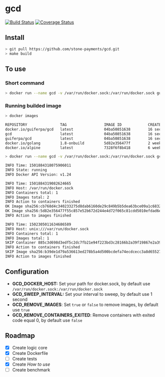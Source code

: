 # gcd

[![Build Status](https://travis-ci.org/stone-payments/gcd.svg?branch=master)](https://travis-ci.org/stone-payments/gcd)
[![Coverage Status](https://coveralls.io/repos/github/stone-payments/gcd/badge.svg?branch=master)](https://coveralls.io/github/stone-payments/gcd?branch=master)

## Install

```bash
> git pull https://github.com/stone-payments/gcd.git
> make build
```

## To use

### Short command
```bash
> docker run --name gcd -v /var/run/docker.sock:/var/run/docker.sock guiferpa/gcd
```
### Running builded image
```bash
> docker images

REPOSITORY               TAG                 IMAGE ID            CREATED             SIZE
docker.io/guiferpa/gcd   latest              04ba50851638        16 seconds ago      9.7 MB
gcd                      latest              04ba50851638        16 seconds ago      9.7 MB
guiferpa/gcd             latest              04ba50851638        16 seconds ago      9.7 MB
docker.io/golang         1.8-onbuild         5d82e356477f        2 weeks ago         699 MB
docker.io/alpine         latest              7328f6f8b418        6 weeks ago         3.97 MB

> docker run --name gcd -v /var/run/docker.sock:/var/run/docker.sock gcd

INFO Time: 1501884318075906011
INFO State: running
INFO Docker API Version: v1.24

INFO Time: 1501884319082624665
INFO Host: /var/run/docker.sock
INFO Containers total: 1
INFO Images total: 2
INFO Action to containers finished
OK Image sha256:cb768d4c340233275d8dab6160de29c849b5b5dea63bce09a1c683205a75d855 removed successful
OK Image sha256:5d82e356477f55c857e52b672d244e4d72f065c81cdd5010efdad6eb26ea5088 removed successful
INFO Action to images finished

INFO Time: 1502305011634686589
INFO Host: unix:///var/run/docker.sock
INFO Containers total: 1
INFO Images total: 1
SKIP Container 885c3d698d3edf5c2dc7fb21e94f223bd3c28166b2a39f19867e2a3920675246 skipped, Status: Exited (0) 15 minutes ago
INFO Action to containers finished
SKIP Image sha256:b39de1d79a536613ed278b5a4d500bcdefa74ecdcecc3a8d655271c3d5bf813f
INFO Action to images finished

```

## Configuration

- __GCD_DOCKER_HOST:__ Set your path for docker.sock, by default use `/var/run/docker.sock:/var/run/docker.sock`
- __GCD_SWEEP_INTERVAL:__ Set your interval to sweep, by default use 1 second
- __GCD_REMOVE_IMAGES__: Set `true` or `false` to remove images, by default use `true`
- __GCD_REMOVE_CONTAINERS_EXITED__: Remove containers with exited code equal 0, by default use `false`

## Roadmap

- [x] Create logic core
- [x] Create Dockerfile
- [ ] Create tests
- [x] Create _How to use_
- [ ] Create benchmark
